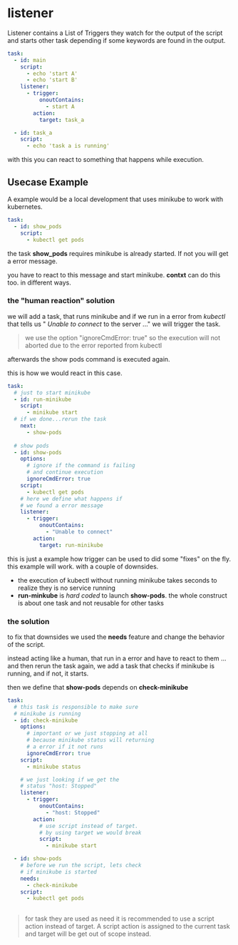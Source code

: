 # listener

Listener contains a List of Triggers they watch for the output of the script and starts other task depending if
some keywords are found in the output.

````yaml
task:
  - id: main
    script:
      - echo 'start A'
      - echo 'start B'
    listener:
      - trigger:
          onoutContains:
            - start A
        action:
          target: task_a

  - id: task_a
    script:
      - echo 'task a is running'
````

with this you can react to something that happens while
execution. 


## Usecase Example
A example would be a local development that uses minikube
to work with kubernetes. 

````yaml
task:
  - id: show_pods
    script:
      - kubectl get pods
````

the task **show_pods** requires minikube is already started. If not you will get a error message.

you have to react to this message and start minikube.
**contxt** can do this too. in different ways.

### the "human reaction" solution

we will add a task, that runs minikube and if we run in a error from *kubectl* that tells us " *Unable to connect* to the server ..." we will trigger the task.

> we use the option "ignoreCmdError: true" so the execution will not aborted due to the error reported from kubectl

afterwards the show pods command is executed again.

this is how we would react in this case. 

````yaml
task:
  # just to start minikube
  - id: run-minikube
    script:    
      - minikube start
  # if we done...rerun the task    
    next:
      - show-pods
  
  # show pods
  - id: show-pods
    options:
      # ignore if the command is failing
      # and continue execution
      ignoreCmdError: true
    script:
      - kubectl get pods
    # here we define what happens if
    # we found a error message
    listener:
      - trigger:
          onoutContains:
            - "Unable to connect"
        action:
          target: run-minikube
````
this is just a example how trigger can be used to did some "fixes" on the fly.
this example will work. with a couple of downsides.

 - the execution of kubectl without running minikube takes seconds to realize they is no service running
 - **run-minkube** is *hard coded* to launch **show-pods**. the whole construct is about one task and not reusable for other tasks

### the solution

to fix that downsides we used the **needs** feature and change the behavior of the script.

instead acting like a human, that run in a error and have to react to them ... and then rerun the task again, we add
a task that checks if minikube is running, and if not, it starts.

then we define that **show-pods** depends on **check-minikube**

````yaml
task:
  # this task is responsible to make sure
  # minikube is running
  - id: check-minikube
    options:
      # important or we just stopping at all
      # because minikube status will returning
      # a error if it not runs
      ignoreCmdError: true
    script:
      - minikube status

    # we just looking if we get the 
    # status "host: Stopped"
    listener:
      - trigger:
          onoutContains:
            - "host: Stopped"
        action:
          # use script instead of target.
          # by using target we would break          
          script:
            - minikube start

  - id: show-pods
    # before we run the script, lets check
    # if minikube is started
    needs:
      - check-minikube
    script:
      - kubectl get pods
    
````

> for task they are used as need it is recommended to use a script action instead of target. A script action is assigned to the current task and target will be get out of scope instead.

